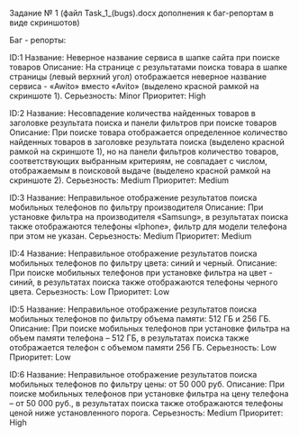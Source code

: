 Задание № 1
(файл Task_1_(bugs).docx дополнения к баг-репортам в виде скриншотов)

Баг - репорты:

ID:1
Название: Неверное название сервиса в шапке сайта при поиске товаров
Описание: На странице с результатами поиска товара в шапке страницы (левый верхний угол) отображается неверное название сервиса - «Awito» вместо «Avito» (выделено красной рамкой на скриншоте 1).
Серьезность: Minor
Приоритет: High

ID:2
Название: Несовпадение количества найденных товаров в заголовке результата поиска и панели фильтров при поиске товаров
Описание: При поиске товара отображается определенное количество найденных товаров в заголовке результата поиска (выделено красной рамкой на скриншоте 1), но на панели фильтров количество товаров, соответствующих выбранным критериям, не совпадает с числом, отображаемым в поисковой выдаче (выделено красной рамкой на скриншоте 2).
Серьезность: Medium
Приоритет: Medium

ID:3
Название: Неправильное отображение результатов поиска мобильных телефонов по фильтру производителя
Описание: При установке фильтра на производителя «Samsung», в результатах поиска также отображаются телефоны «Iphone», фильтр для модели телефона при этом не указан.
Серьезность: Medium
Приоритет: Medium

ID:4
Название: Неправильное отображение результатов поиска мобильных телефонов по фильтру цвета: синий и черный.
Описание: При поиске мобильных телефонов при установке фильтра на цвет - синий, в результатах поиска также отображаются телефоны черного цвета.
Серьезность: Low
Приоритет: Low

ID:5
Название: Неправильное отображение результатов поиска мобильных телефонов по фильтру объема памяти: 512 ГБ и 256 ГБ.
Описание: При поиске мобильных телефонов при установке фильтра на объем памяти телефона – 512 ГБ, в результатах поиска также отображается телефон с объемом памяти 256 ГБ.
Серьезность: Low
Приоритет: Low

ID:6
Название: Неправильное отображение результатов поиска мобильных телефонов по фильтру цены: от 50 000 руб.
Описание: При поиске мобильных телефонов при установке фильтра на цену телефона – от 50 000 руб., в результатах поиска также отображаются телефоны ценой ниже установленного порога.
Серьезность: Medium
Приоритет: High
